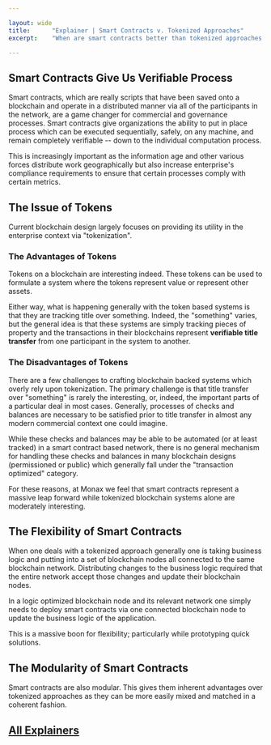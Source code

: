 ```yaml
---

layout: wide
title:      "Explainer | Smart Contracts v. Tokenized Approaches"
excerpt:    "When are smart contracts better than tokenized approaches to blockchaining?"

---
```


## Smart Contracts Give Us Verifiable Process

Smart contracts, which are really scripts that have been saved onto a blockchain and operate in a distributed manner via all of the participants in the network, are a game changer for commercial and governance processes. Smart contracts give organizations the ability to put in place process which can be executed sequentially, safely, on any machine, and remain completely verifiable -- down to the individual computation process.

This is increasingly important as the information age and other various forces distribute work geographically but also increase enterprise's compliance requirements to ensure that certain processes comply with certain metrics.

## The Issue of Tokens

Current blockchain design largely focuses on providing its utility in the enterprise context via "tokenization".

### The Advantages of Tokens

Tokens on a blockchain are interesting indeed. These tokens can be used to formulate a system where the tokens represent value or represent other assets.

Either way, what is happening generally with the token based systems is that they are tracking title over something. Indeed, the "something" varies, but the general idea is that these systems are simply tracking pieces of property and the transactions in their blockchains represent **verifiable title transfer** from one participant in the system to another.

### The Disadvantages of Tokens

There are a few challenges to crafting blockchain backed systems which overly rely upon tokenization. The primary challenge is that title transfer over "something" is rarely the interesting, or, indeed, the important parts of a particular deal in most cases. Generally, processes of checks and balances are necessary to be satisfied prior to title transfer in almost any modern commercial context one could imagine.

While these checks and balances may be able to be automated (or at least tracked) in a smart contract based network, there is no general mechanism for handling these checks and balances in many blockchain designs (permissioned or public) which generally fall under the "transaction optimized" category.

For these reasons, at Monax we feel that smart contracts represent a massive leap forward while tokenized blockchain systems alone are moderately interesting.

## The Flexibility of Smart Contracts

When one deals with a tokenized approach generally one is taking business logic and putting into a set of blockchain nodes all connected to the same blockchain network. Distributing changes to the business logic required that the entire network accept those changes and update their blockchain nodes.

In a logic optimized blockchain node and its relevant network one simply needs to deploy smart contracts via one connected blockchain node to update the business logic of the application.

This is a massive boon for flexibility; particularly while prototyping quick solutions.

## The Modularity of Smart Contracts

Smart contracts are also modular. This gives them inherent advantages over tokenized approaches as they can be more easily mixed and matched in a coherent fashion.


## [<i class="fa fa-chevron-circle-left" aria-hidden="true"></i> All Explainers](/learn/)
